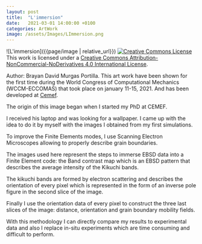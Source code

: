 ```yaml
---
layout: post
title:  "L'immersion"
date:   2021-03-01 14:00:00 +0100
categories: ArtWork
image: /assets/Images/LImmersion.png
---
```


![L'immersion]({{page/image | relative_url}})
<a rel="license" href="http://creativecommons.org/licenses/by-nc-nd/4.0/"><img alt="Creative Commons License" style="border-width:0" src="https://i.creativecommons.org/l/by-nc-nd/4.0/88x31.png" /></a><br />This work is licensed under a <a rel="license" href="http://creativecommons.org/licenses/by-nc-nd/4.0/">Creative Commons Attribution-NonCommercial-NoDerivatives 4.0 International License</a>.

Author: Brayan David Murgas Portilla. This art work have been shown for the first time during the World Congress of Computational Mechanics (WCCM-ECCOMAS) that took place on january 11-15, 2021. And has been developed at [Cemef](https://www.cemef.mines-paristech.fr/en/homepage/).

The origin of this image began when I started my PhD at CEMEF.

I received his laptop and was looking for a wallpaper. I came up with the idea to do it by myself with the images I obtained from my first simulations. 

To improve the Finite Elements modes, I use Scanning Electron Microscopes allowing to properly describe grain boundaries.

The images used here represent the steps to immerse EBSD data into a Finite Element code: the Band contrast map which is an EBSD pattern that describes the average intensity of the Kikuchi bands.

The kikuchi bands are formed by electron scattering and describes the orientation of every pixel which is represented in the form of an inverse pole figure in the second slice of the image.

Finally I use the orientation data of every pixel to construct the three last slices of the image: distance, orientation and grain boundary mobility fields.

With this methodology I can directly compare my results to experimental data and also I replace in-situ experiments which are time consuming and difficult to perform.

